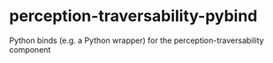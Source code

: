 # perception-traversability-pybind
Python binds (e.g. a Python wrapper) for the perception-traversability component
